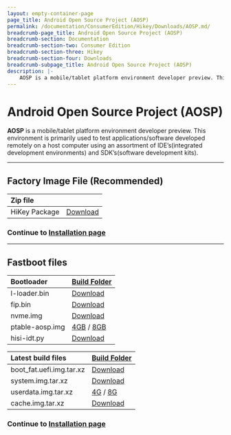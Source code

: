 ```yaml
---
layout: empty-container-page
page_title: Android Open Source Project (AOSP)
permalink: /documentation/ConsumerEdition/Hikey/Downloads/AOSP.md/
breadcrumb-page_title: Android Open Source Project (AOSP)
breadcrumb-section: Documentation
breadcrumb-section-two: Consumer Edition
breadcrumb-section-three: Hikey
breadcrumb-section-four: Downloads
breadcrumb-subpage_title: Android Open Source Project (AOSP)
description: |-
    AOSP is a mobile/tablet platform environment developer preview. This environment is primarily used to test applications/software developed remotely on a host computer using an assortment of IDE’s(integrated development environments) and SDK’s(software development kits).
---
```

# Android Open Source Project (AOSP)

**AOSP** is a mobile/tablet platform environment developer preview. This environment is primarily used to test applications/software developed remotely on a host computer using an assortment of IDE’s(integrated development environments) and SDK’s(software development kits).

***

## Factory Image File (Recommended)

|   Zip file                                        |                                                                              |
|:--------------------------------------------------|:-----------------------------------------------------------------------------|
|   HiKey Package                                   | [Download](https://developers.google.com/android/nexus/images-preview#hikey) |


### Continue to [Installation page](../Installation/)

***

## Fastboot files

|   Bootloader      |   [Build Folder](http://builds.96boards.org/releases/reference-platform/debian/hikey/16.06/bootloader/)    |
|:------------------|:---------------------------------------------------------------------------------------------------------|
| l-loader.bin      | [Download](http://builds.96boards.org/releases/reference-platform/debian/hikey/16.06/bootloader/l-loader.bin)                |
| fip.bin           | [Download](http://builds.96boards.org/releases/reference-platform/debian/hikey/16.06/bootloader/fip.bin)                     |
| nvme.img          | [Download](http://builds.96boards.org/releases/reference-platform/debian/hikey/16.06/bootloader/nvme.img)                    |
| ptable-aosp.img   | [4GB](http://builds.96boards.org/releases/reference-platform/debian/hikey/16.06/bootloader/ptable-aosp-4g.img) / [8GB](http://builds.96boards.org/releases/reference-platform/debian/hikey/16.06/bootloader/ptable-aosp-8g.img)                                     |
| hisi-idt.py       | [Download](http://builds.96boards.org/releases/reference-platform/debian/hikey/16.06/bootloader/hisi-idt.py)                 |


|   Latest build files    |    [Build Folder](http://builds.96boards.org/releases/hikey/linaro/aosp/latest/)                  |
|:------------------------|:--------------------------------------------------------------------------------------------------|
|boot_fat.uefi.img.tar.xz | [Download](http://builds.96boards.org/releases/hikey/linaro/aosp/latest/boot_fat.uefi.img.tar.xz) |
|system.img.tar.xz        | [Download](http://builds.96boards.org/releases/hikey/linaro/aosp/latest/system.img.tar.xz)        |
|userdata.img.tar.xz      | [4G](http://builds.96boards.org/releases/hikey/linaro/aosp/latest/userdata-4gb.img.tar.xz) / [8G](http://builds.96boards.org/releases/hikey/linaro/aosp/latest/userdata-8gb.img.tar.xz)                                    |
|cache.img.tar.xz         | [Download](http://builds.96boards.org/releases/hikey/linaro/aosp/latest/cache.img.tar.xz)         |

### Continue to [Installation page](../Installation/)
